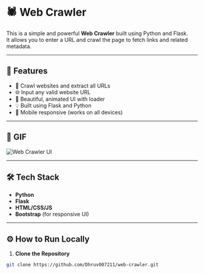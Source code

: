 # 🕷️ Web Crawler

This is a simple and powerful **Web Crawler** built using Python and Flask.  
It allows you to enter a URL and crawl the page to fetch links and related metadata.

---

## 🚀 Features

- 🔗 Crawl websites and extract all URLs
- 🌐 Input any valid website URL
- 🧠 Beautiful, animated UI with loader
- 💡 Built using Flask and Python
- 📱 Mobile responsive (works on all devices)

---

## 📸 GIF


![Web Crawler UI](./images/spider.gif)

---

## 🛠️ Tech Stack

- **Python**
- **Flask**
- **HTML/CSS/JS**
- **Bootstrap** (for responsive UI)

---

## ⚙️ How to Run Locally

1. **Clone the Repository**
```bash
git clone https://github.com/Dhruv007211/web-crawler.git
